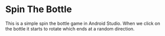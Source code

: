# Spin The Bottle 

This is a simple spin the bottle game in Android Studio. When we click on the bottle it starts to rotate which ends at a random direction.

